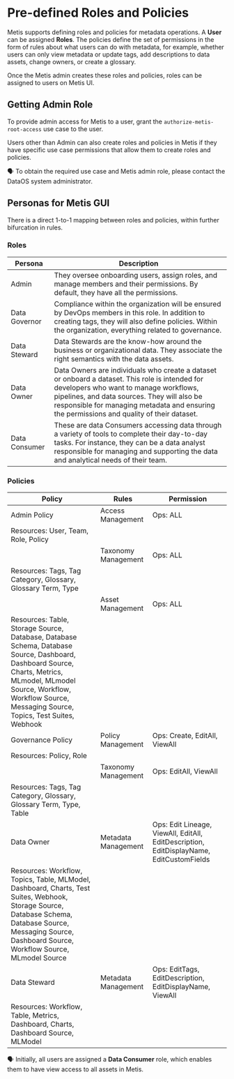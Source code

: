 # Pre-defined Roles and Policies

Metis supports defining roles and policies for metadata operations. A **User** can be assigned **Roles**. The policies define the set of permissions in the form of rules about what users can do with metadata, for example, whether users can only view metadata or update tags, add descriptions to data assets, change owners, or create a glossary.

Once the Metis admin creates these roles and policies, roles can be assigned to users on Metis UI.

## Getting Admin Role

To provide admin access for Metis to a user, grant the `authorize-metis-root-access` use case to the user.

Users other than Admin can also create roles and policies in Metis if they have specific use case permissions that allow them to create roles and policies.

<aside class="callout">
🗣 To obtain the required use case and Metis admin role, please contact the DataOS system administrator.

</aside>

## Personas for Metis GUI

There is a direct 1-to-1 mapping between roles and policies, within further bifurcation in rules.

### **Roles**

| Persona | Description |
| --- | --- |
| Admin | They oversee onboarding users, assign roles, and manage members and their permissions. By default, they have all the permissions. |
| Data Governor | Compliance within the organization will be ensured by DevOps members in this role. In addition to creating tags, they will also define policies. Within the organization, everything related to governance. |
| Data Steward | Data Stewards are the know-how around the business or organizational data. They associate the right semantics with the data assets. |
| Data Owner | Data Owners are individuals who create a dataset or onboard a dataset. This role is intended for developers who want to manage workflows, pipelines, and data sources. They will also be responsible for managing metadata and ensuring the permissions and quality of their dataset.  |
| Data Consumer | These are data Consumers accessing data through a variety of tools to complete their day-to-day tasks. For instance, they can be a data analyst responsible for managing and supporting the data and analytical needs of their team.  |

### **Policies**

| Policy | Rules | Permission |
| --- | --- | --- |
| Admin Policy | Access Management | Ops: ALL
Resources: User, Team, Role, Policy |
|  | Taxonomy  Management | Ops: ALL
Resources: Tags, Tag Category, Glossary, Glossary Term, Type |
|  | Asset Management | Ops: ALL
Resources: Table, Storage Source, Database, Database Schema, Database Source, Dashboard, Dashboard Source, Charts, Metrics, MLmodel, MLmodel Source, Workflow, Workflow Source, Messaging Source, Topics, Test Suites, Webhook |
| Governance Policy | Policy Management | Ops: Create, EditAll, ViewAll
Resources: Policy, Role |
|  | Taxonomy Management | Ops: EditAll, ViewAll
Resources: Tags, Tag Category, Glossary, Glossary Term, Type, Table |
| Data Owner | Metadata Management | Ops: Edit Lineage, ViewAll, EditAll, EditDescription, EditDisplayName, EditCustomFields
Resources: Workflow, Topics, Table, MLModel, Dashboard, Charts, Test Suites, Webhook, Storage Source, Database Schema, Database Source, Messaging Source, Dashboard Source, Workflow Source, MLmodel Source |
| Data Steward | Metadata Management | Ops: EditTags, EditDescription, EditDisplayName, ViewAll
Resources: Workflow, Table, Metrics, Dashboard, Charts, Dashboard Source, MLModel |

<aside class="callout">
🗣 Initially, all users are assigned a <b>Data Consumer</b> role, which enables them to have view access to all assets in Metis.

</aside>